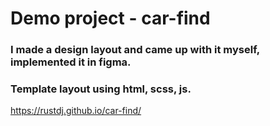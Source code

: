# Demo project - car-find
### I made a design layout and came up with it myself, implemented it in figma.
### Template layout using html, scss, js.
https://rustdj.github.io/car-find/
